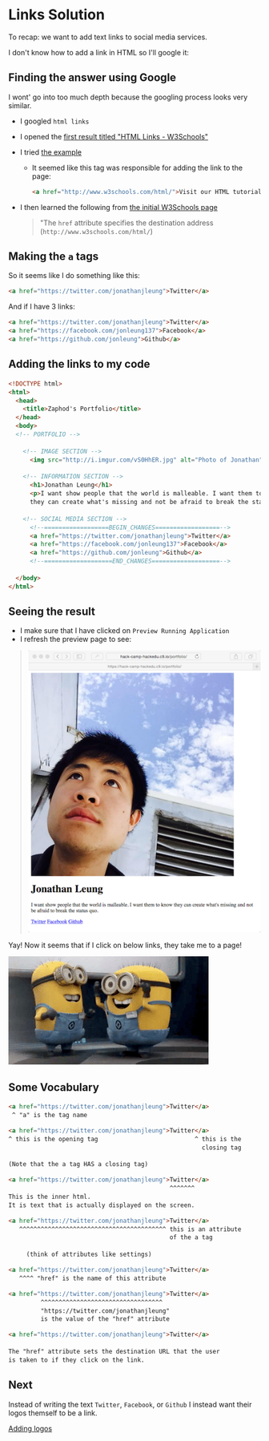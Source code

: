 # Links Solution

To recap: we want to add text links to social media services.

I don't know how to add a link in HTML so I'll google it:

## Finding the answer using Google

I wont' go into too much depth because the googling process looks very similar.

- I googled `html links`
- I opened the [first result titled "HTML Links - W3Schools"](http://www.w3schools.com/html/html_links.asp)
- I tried [the example](http://www.w3schools.com/html/tryit.asp?filename=tryhtml_links_w3schools)
  - It seemed like this tag was responsible for adding the link to the page:
  
    ```html
    <a href="http://www.w3schools.com/html/">Visit our HTML tutorial</a>
    ```

- I then learned the following from [the initial W3Schools page](http://www.w3schools.com/html/html_links.asp)
  > "The `href` attribute specifies the destination address (`http://www.w3schools.com/html/`)

## Making the `a` tags

So it seems like I do something like this:

```html
<a href="https://twitter.com/jonathanjleung">Twitter</a>
```

And if I have 3 links:

```html
<a href="https://twitter.com/jonathanjleung">Twitter</a>
<a href="https://facebook.com/jonleung137">Facebook</a>
<a href="https://github.com/jonleung">Github</a>
```

## Adding the links to my code

```html
<!DOCTYPE html>
<html>
  <head>
    <title>Zaphod's Portfolio</title>
  </head>
  <body>
  <!-- PORTFOLIO -->
  
    <!-- IMAGE SECTION -->
      <img src="http://i.imgur.com/vS0HhER.jpg" alt="Photo of Jonathan">
  
    <!-- INFORMATION SECTION -->
      <h1>Jonathan Leung</h1>
      <p>I want show people that the world is malleable. I want them to know 
      they can create what's missing and not be afraid to break the status quo.</p>

    <!-- SOCIAL MEDIA SECTION -->
      <!--==================BEGIN_CHANGES==================-->
      <a href="https://twitter.com/jonathanjleung">Twitter</a>
      <a href="https://facebook.com/jonleung137">Facebook</a>
      <a href="https://github.com/jonleung">Github</a>
      <!--===================END_CHANGES===================-->

  </body>
</html>
```

## Seeing the result

- I make sure that I have clicked on `Preview Running Application`
- I refresh the preview page to see:

> ![](img/links.png)

Yay! Now it seems that if I click on below links, they take me to a page!

![](img/celebration.gif)

## Some Vocabulary

```html
<a href="https://twitter.com/jonathanjleung">Twitter</a>
 ^ "a" is the tag name
```

```html
<a href="https://twitter.com/jonathanjleung">Twitter</a>
^ this is the opening tag                           ^ this is the
                                                      closing tag

(Note that the a tag HAS a closing tag)
```

```html
<a href="https://twitter.com/jonathanjleung">Twitter</a>
                                             ^^^^^^^
This is the inner html.
It is text that is actually displayed on the screen.
```

```html
<a href="https://twitter.com/jonathanjleung">Twitter</a>
   ^^^^^^^^^^^^^^^^^^^^^^^^^^^^^^^^^^^^^^^^^ this is an attribute
                                             of the a tag

     (think of attributes like settings)
```

```html
<a href="https://twitter.com/jonathanjleung">Twitter</a>
   ^^^^ "href" is the name of this attribute
```

```html
<a href="https://twitter.com/jonathanjleung">Twitter</a>
         ^^^^^^^^^^^^^^^^^^^^^^^^^^^^^^^^^^ 
         "https://twitter.com/jonathanjleung"
         is the value of the "href" attribute
```

```html
<a href="https://twitter.com/jonathanjleung">Twitter</a>

The "href" attribute sets the destination URL that the user 
is taken to if they click on the link.
```

## Next

Instead of writing the text `Twitter`, `Facebook`, or `Github`
I instead want their logos themself to be a link.

[Adding logos](logos_challenge.md)